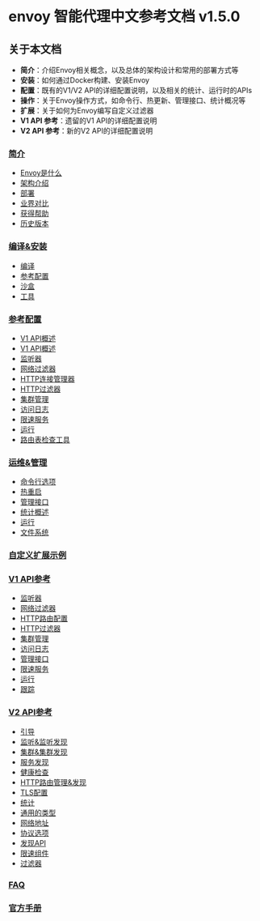 # envoy 智能代理中文参考文档 v1.5.0

## 关于本文档
- **简介**：介绍Envoy相关概念，以及总体的架构设计和常用的部署方式等
- **安装**：如何通过Docker构建、安装Envoy
- **配置**：既有的V1/V2 API的详细配置说明，以及相关的统计、运行时的APIs
- **操作**：关于Envoy操作方式，如命令行、热更新、管理接口、统计概况等
- **扩展**：关于如何为Envoy编写自定义过滤器
- **V1 API 参考**：遗留的V1 API的详细配置说明
- **V2 API 参考**：新的V2 API的详细配置说明

### [简介](Introduction.md)
- [Envoy是什么](Introduction/WhatisEnvoy.md)
- [架构介绍](Introduction/Architectureoverview.md)
- [部署](Introduction/Deploymenttypes.md)
- [业界对比](Introduction/Comparisontosimilarsystems.md)
- [获得帮助](Introduction/Gettinghelp.md)
- [历史版本](Introduction/Versionhistory.md)

### [编译&安装](Buildingandinstallation.md)
- [编译](Buildingandinstallation/Building.md)
- [参考配置](Buildingandinstallation/Referenceconfigurations.md)
- [沙盒](Buildingandinstallation/Sandboxes.md)
- [工具](Buildingandinstallation/Tools.md)

### [参考配置](Configurationreference.md)
- [V1 API概述](Configurationreference/Overviewv1API.md)
- [V1 API概述](Configurationreference/Overviewv2API.md)
- [监听器](Configurationreference/Listeners.md)
- [网络过滤器](Configurationreference/Networkfilters.md)
- [HTTP连接管理器](Configurationreference/HTTPconnectionmanager.md)
- [HTTP过滤器](Configurationreference/HTTPfilters.md)
- [集群管理](Configurationreference/Clustermanager.md)
- [访问日志](Configurationreference/Accesslogging.md)
- [限速服务](Configurationreference/Ratelimitservice.md)
- [运行](Configurationreference/Runtime.md)
- [路由表检查工具](Configurationreference/Routetablechecktool.md)

### [运维&管理](Operationsandadministration.md)
- [命令行选项](Operationsandadministration/Commandlineoptions.md)
- [热重启](Operationsandadministration/HotrestartPythonwrapper.md)
- [管理接口](Operationsandadministration/Administrationinterface.md)
- [统计概述](Operationsandadministration/Statisticsoverview.md)
- [运行](Operationsandadministration/Runtime.md)
- [文件系统](Operationsandadministration/Filesystemflags.md)

### [自定义扩展示例](ExtendingEnvoyforcustomusecases.md)

### [V1 API参考](v1APIreference.md)
- [监听器](v1APIreference/Listeners.md)
- [网络过滤器](v1APIreference/Networkfilters.md)
- [HTTP路由配置](v1APIreference/HTTPRouteconfiguration.md)
- [HTTP过滤器](v1APIreference/HTTPfilters.md)
- [集群管理](v1APIreference/Clustermanager.md)
- [访问日志](v1APIreference/Accesslogging.md)
- [管理接口](v1APIreference/Administrationinterface.md)
- [限速服务](v1APIreference/Ratelimitservice.md)
- [运行](v1APIreference/Runtime.md)
- [跟踪](v1APIreference/Tracing.md)

### [V2 API参考](v2APIreference.md)
- [引导](v2APIreference/Bootstrap.md)
- [监听&监听发现](v2APIreference/ListenersandLDS.md)
- [集群&集群发现](v2APIreference/ClustersandCDS.md)
- [服务发现](v2APIreference/EndpointsandEDS.md)
- [健康检查](v2APIreference/Healthcheck.md)
- [HTTP路由管理&发现](v2APIreference/HTTProutemanagementandRDS.md)
- [TLS配置](v2APIreference/CommonTLSconfiguration.md)
- [统计](v2APIreference/Stats.md)
- [通用的类型](v2APIreference/Commontypes.md)
- [网络地址](v2APIreference/Networkaddresses.md)
- [协议选项](v2APIreference/Protocoloptions.md)
- [发现API](v2APIreference/CommondiscoveryAPIcomponents.md)
- [限速组件](v2APIreference/Commonratelimitcomponents.md)
- [过滤器](v2APIreference/Filters.md)

### [FAQ](FAQ.md)

### [官方手册](https://www.envoyproxy.io/docs/envoy/v1.5.0/)
